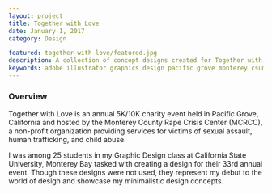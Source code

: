 ```yaml
---
layout: project
title: Together with Love
date: January 1, 2017
category: Design

featured: together-with-love/featured.jpg
description: A collection of concept designs created for Together with Love, an annual 5K/10K charity event held in Pacific Grove, California.
keywords: adobe illustrator graphics design pacific grove monterey csumb
---
```


### Overview

Together with Love is an annual 5K/10K charity event held in Pacific Grove, California and hosted by the Monterey County Rape Crisis Center (MCRCC), a non-profit organization providing services for victims of sexual assault, human trafficking, and child abuse.

I was among 25 students in my Graphic Design class at California State University, Monterey Bay tasked with creating a design for their 33rd annual event. Though these designs were not used, they represent my debut to the world of design and showcase my minimalistic design concepts.